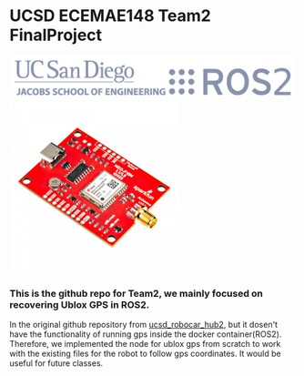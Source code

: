 # UCSD ECEMAE148 Team2 FinalProject

<img src="ucsd_ros2_logos.png">
<img src="ublox.jpg" width="300" height="300">
<div>
<h3>This is the github repo for Team2, we mainly focused on recovering Ublox GPS in ROS2. </h3>
<body>
  In the original github repository from <a href="https://gitlab.com/ucsd_robocar2/ucsd_robocar_hub2">ucsd_robocar_hub2</a>, but it dosen't have the functionality of running gps inside the docker container(ROS2). Therefore, we implemented the node for ublox gps from scratch to work with the existing files for the robot to follow gps coordinates. It would be useful for future classes.
</body>
